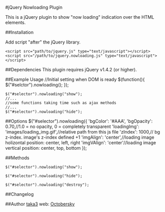 #jQuery Nowloading Plugin

This is a jQuery plugin to show "now loading" indication over the HTML elements.

##Installation

Add script "after" the jQuery library.

    <script src="path/to/jquery.js" type="text/javascript"></script>
    <script src="/path/to/jquery.nowloading.js" type="text/javascript"></script>

##Dependencies
This plugin requires jQuery v1.4.2 (or higher).

##Example Usage
    //Initial setting when DOM is ready
    $(function(){
        $("#selctor").nowloading();
    });

    $("#selector").nowloading("show");
    //...
    //some functions taking time such as ajax methods
    //...
    $("#selector").nowloading("hide");

##Options
    $("#selector").nowloading({
        'bgColor': '#AAA',
        'bgOpacity': 0.70,//1.0 = no opacity, 0 = completely transparent
        'loadingImg': 'images/loading_img.gif',//relative path from this js file
        'zIndex': 1000,// bg z-index. image's z-index defined +1
        'imgAlign': 'center',//loading image holizontal position: center, left, right
        'imgVAlign': 'center'//loading image vertical position: center, top, bottom
    });


##Methods

    $("#selector").nowloading("show");

    $("#selector").nowloading("hide");
    
    $("#selector").nowloading("destroy");

##Changelog

##Author
[taka3](https://github.com/taka3)
web: [Octobersky](http://taka3.info)
